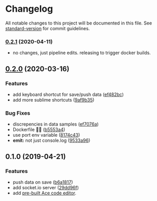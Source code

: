 # Changelog

All notable changes to this project will be documented in this file. See [standard-version](https://github.com/conventional-changelog/standard-version) for commit guidelines.

### [0.2.1](https://github.com/julie-ng/newtonjs-demo-data-editor/compare/v0.2.0...v0.2.1) (2020-04-11)

* no changes, just pipeline edits. releasing to trigger docker builds.

## [0.2.0](https://github.com/julie-ng/newtonjs-demo-data-editor/compare/v0.1.0...v0.2.0) (2020-03-16)


### Features

* add keyboard shortcut for save/push data ([ef482bc](https://github.com/julie-ng/newtonjs-demo-data-editor/commit/ef482bc04ac2b207c94d16a848688c7d1e28fc37))
* add more sublime shortcuts ([9af9b35](https://github.com/julie-ng/newtonjs-demo-data-editor/commit/9af9b35771c4600b700b04539b951dfd14b03a6c))


### Bug Fixes

* discrepencies in data samples ([ef7076a](https://github.com/julie-ng/newtonjs-demo-data-editor/commit/ef7076a62e372fdce8e4da62f5b0214625c937e2))
* Dockerfile 🤦‍♀️ ([b5553a4](https://github.com/julie-ng/newtonjs-demo-data-editor/commit/b5553a4cd1f48a169263868508dd0f6f36ad51d8))
* use port env variable ([8174c43](https://github.com/julie-ng/newtonjs-demo-data-editor/commit/8174c438fcddb528a6f65d898a2b63616e344a08))
* **emit:** not just console.log ([9533a96](https://github.com/julie-ng/newtonjs-demo-data-editor/commit/9533a966d02e5fb4a32726b29a76b00da921b211))

<a name="0.1.0"></a>

## 0.1.0 (2019-04-21)


### Features

* push data on save ([b6a1817](https://github.com/julie-ng/newtonjs-demo-data-server/commit/b6a1817))
* add socket.io server ([29dd96f](https://github.com/julie-ng/newtonjs-demo-data-server/commit/29dd96f))
* add [pre-built Ace code editor](https://github.com/ajaxorg/ace-builds).
